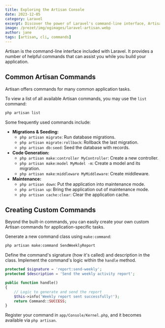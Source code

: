```yaml
---
title: Exploring the Artisan Console
date: 2023-12-05
category: Laravel
excerpt: Discover the power of Laravel's command-line interface, Artisan.
image: /prezet/img/ogimages/laravel-artisan.webp
author: jane
tags: [artisan, cli, commands]
---
```


Artisan is the command-line interface included with Laravel. It provides a number of helpful commands that can assist you while you build your application.

## Common Artisan Commands

Artisan offers commands for many common application tasks.

To view a list of all available Artisan commands, you may use the `list` command:

```bash
php artisan list
```

Some frequently used commands include:

*   **Migrations & Seeding:**
    *   `php artisan migrate`: Run database migrations.
    *   `php artisan migrate:rollback`: Rollback the last migration.
    *   `php artisan db:seed`: Seed the database with records.
*   **Code Generation:**
    *   `php artisan make:controller MyController`: Create a new controller.
    *   `php artisan make:model MyModel -m`: Create a model and its migration.
    *   `php artisan make:middleware MyMiddleware`: Create middleware.
*   **Maintenance:**
    *   `php artisan down`: Put the application into maintenance mode.
    *   `php artisan up`: Bring the application out of maintenance mode.
    *   `php artisan cache:clear`: Clear the application cache.

## Creating Custom Commands

Beyond the built-in commands, you can easily create your own custom Artisan commands for application-specific tasks.

Generate a new command class using `make:command`:

```bash
php artisan make:command SendWeeklyReport
```

Define the command's signature (how it's called) and description in the class. Implement the command's logic within the `handle` method.

```php
protected $signature = 'report:send-weekly';
protected $description = 'Send the weekly activity report';

public function handle()
{
    // Logic to generate and send the report
    $this->info('Weekly report sent successfully!');
    return Command::SUCCESS;
}
```

Register your command in `app/Console/Kernel.php`, and it becomes available via `php artisan`. 
